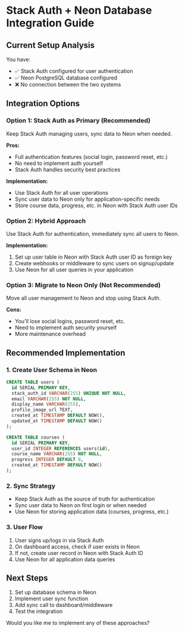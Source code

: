 # Stack Auth + Neon Database Integration Guide

## Current Setup Analysis

You have:
- ✅ Stack Auth configured for user authentication
- ✅ Neon PostgreSQL database configured
- ❌ No connection between the two systems

## Integration Options

### Option 1: Stack Auth as Primary (Recommended)
Keep Stack Auth managing users, sync data to Neon when needed.

**Pros:**
- Full authentication features (social login, password reset, etc.)
- No need to implement auth yourself
- Stack Auth handles security best practices

**Implementation:**
- Use Stack Auth for all user operations
- Sync user data to Neon only for application-specific needs
- Store course data, progress, etc. in Neon with Stack Auth user IDs

### Option 2: Hybrid Approach
Use Stack Auth for authentication, immediately sync all users to Neon.

**Implementation:**
1. Set up user table in Neon with Stack Auth user ID as foreign key
2. Create webhooks or middleware to sync users on signup/update
3. Use Neon for all user queries in your application

### Option 3: Migrate to Neon Only (Not Recommended)
Move all user management to Neon and stop using Stack Auth.

**Cons:**
- You'll lose social logins, password reset, etc.
- Need to implement auth security yourself
- More maintenance overhead

## Recommended Implementation

### 1. Create User Schema in Neon

```sql
CREATE TABLE users (
  id SERIAL PRIMARY KEY,
  stack_auth_id VARCHAR(255) UNIQUE NOT NULL,
  email VARCHAR(255) NOT NULL,
  display_name VARCHAR(255),
  profile_image_url TEXT,
  created_at TIMESTAMP DEFAULT NOW(),
  updated_at TIMESTAMP DEFAULT NOW()
);

CREATE TABLE courses (
  id SERIAL PRIMARY KEY,
  user_id INTEGER REFERENCES users(id),
  course_name VARCHAR(255) NOT NULL,
  progress INTEGER DEFAULT 0,
  created_at TIMESTAMP DEFAULT NOW()
);
```

### 2. Sync Strategy
- Keep Stack Auth as the source of truth for authentication
- Sync user data to Neon on first login or when needed
- Use Neon for storing application data (courses, progress, etc.)

### 3. User Flow
1. User signs up/logs in via Stack Auth
2. On dashboard access, check if user exists in Neon
3. If not, create user record in Neon with Stack Auth ID
4. Use Neon for all application data queries

## Next Steps

1. Set up database schema in Neon
2. Implement user sync function
3. Add sync call to dashboard/middleware
4. Test the integration

Would you like me to implement any of these approaches?
